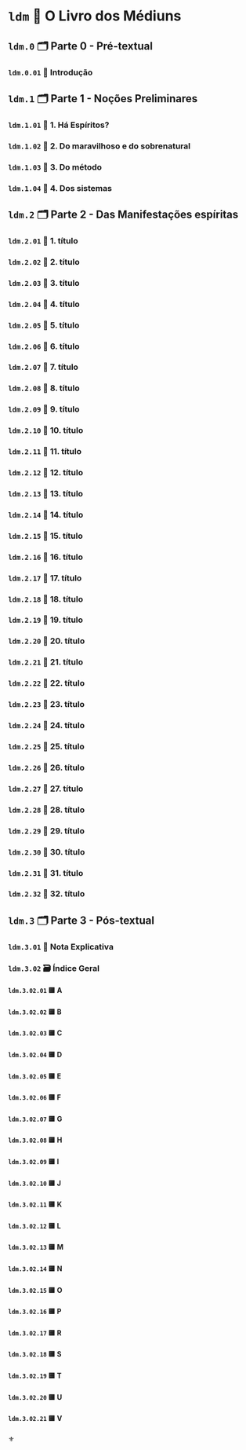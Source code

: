 # `ldm` :notebook_with_decorative_cover: O Livro dos Médiuns

## `ldm.0` :card_index_dividers: Parte 0 - Pré-textual

### `ldm.0.01` :page_with_curl: Introdução

## `ldm.1` :card_index_dividers: Parte 1 - Noções Preliminares

### `ldm.1.01` :bookmark_tabs: 1. Há Espíritos?

### `ldm.1.02` :bookmark_tabs: 2. Do maravilhoso e do sobrenatural

### `ldm.1.03` :bookmark_tabs: 3. Do método

### `ldm.1.04` :bookmark_tabs: 4. Dos sistemas

## `ldm.2` :card_index_dividers: Parte 2 - Das Manifestações espíritas

### `ldm.2.01` :bookmark_tabs: 1. título

### `ldm.2.02` :bookmark_tabs: 2. título

### `ldm.2.03` :bookmark_tabs: 3. título

### `ldm.2.04` :bookmark_tabs: 4. título

### `ldm.2.05` :bookmark_tabs: 5. título

### `ldm.2.06` :bookmark_tabs: 6. título

### `ldm.2.07` :bookmark_tabs: 7. título

### `ldm.2.08` :bookmark_tabs: 8. título

### `ldm.2.09` :bookmark_tabs: 9. título

### `ldm.2.10` :bookmark_tabs: 10. título

### `ldm.2.11` :bookmark_tabs: 11. título

### `ldm.2.12` :bookmark_tabs: 12. título

### `ldm.2.13` :bookmark_tabs: 13. título

### `ldm.2.14` :bookmark_tabs: 14. título

### `ldm.2.15` :bookmark_tabs: 15. título

### `ldm.2.16` :bookmark_tabs: 16. título

### `ldm.2.17` :bookmark_tabs: 17. título

### `ldm.2.18` :bookmark_tabs: 18. título

### `ldm.2.19` :bookmark_tabs: 19. título

### `ldm.2.20` :bookmark_tabs: 20. título

### `ldm.2.21` :bookmark_tabs: 21. título

### `ldm.2.22` :bookmark_tabs: 22. título

### `ldm.2.23` :bookmark_tabs: 23. título

### `ldm.2.24` :bookmark_tabs: 24. título

### `ldm.2.25` :bookmark_tabs: 25. título

### `ldm.2.26` :bookmark_tabs: 26. título

### `ldm.2.27` :bookmark_tabs: 27. título

### `ldm.2.28` :bookmark_tabs: 28. título

### `ldm.2.29` :bookmark_tabs: 29. título

### `ldm.2.30` :bookmark_tabs: 30. título

### `ldm.2.31` :bookmark_tabs: 31. título

### `ldm.2.32` :bookmark_tabs: 32. título

## `ldm.3` :card_index_dividers: Parte 3 - Pós-textual

### `ldm.3.01` :page_with_curl: Nota Explicativa

### `ldm.3.02` 🗃️ Índice Geral

#### `ldm.3.02.01` :yellow_square: A

#### `ldm.3.02.02` :yellow_square: B

#### `ldm.3.02.03` :yellow_square: C

#### `ldm.3.02.04` :yellow_square: D

#### `ldm.3.02.05` :yellow_square: E

#### `ldm.3.02.06` :yellow_square: F

#### `ldm.3.02.07` :yellow_square: G

#### `ldm.3.02.08` :yellow_square: H

#### `ldm.3.02.09` :yellow_square: I

#### `ldm.3.02.10` :yellow_square: J

#### `ldm.3.02.11` :yellow_square: K

#### `ldm.3.02.12` :yellow_square: L

#### `ldm.3.02.13` :yellow_square: M

#### `ldm.3.02.14` :yellow_square: N

#### `ldm.3.02.15` :yellow_square: O

#### `ldm.3.02.16` :yellow_square: P

#### `ldm.3.02.17` :yellow_square: R

#### `ldm.3.02.18` :yellow_square: S

#### `ldm.3.02.19` :yellow_square: T

#### `ldm.3.02.20` :yellow_square: U

#### `ldm.3.02.21` :yellow_square: V

:fleur_de_lis:
